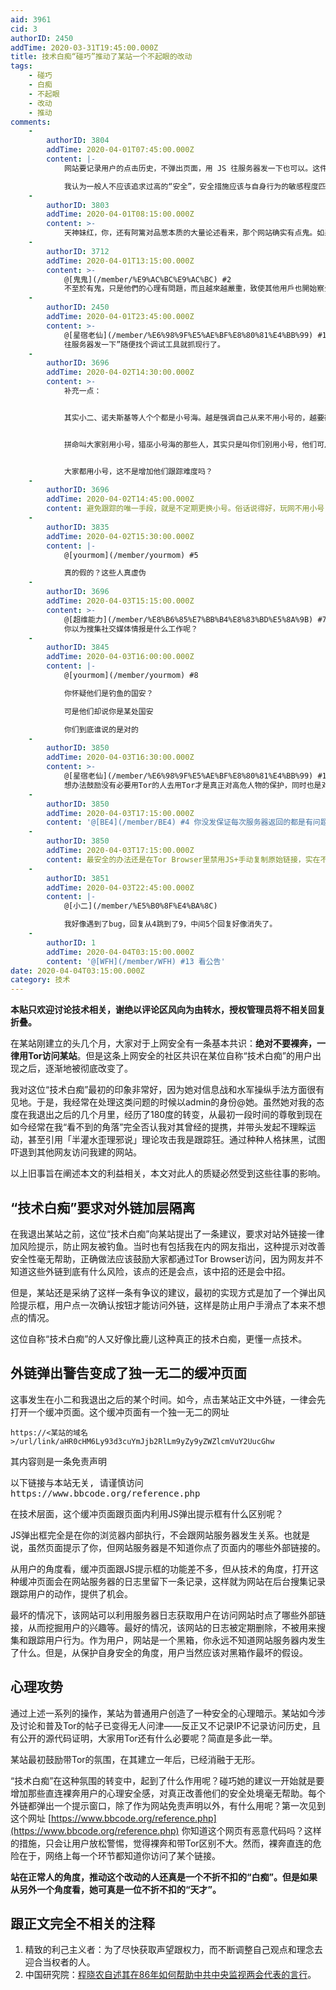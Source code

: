 ```yaml
---
aid: 3961
cid: 3
authorID: 2450
addTime: 2020-03-31T19:45:00.000Z
title: 技术白痴“碰巧”推动了某站一个不起眼的改动
tags:
    - 碰巧
    - 白痴
    - 不起眼
    - 改动
    - 推动
comments:
    -
        authorID: 3804
        addTime: 2020-04-01T07:45:00.000Z
        content: |-
            网站要记录用户的点击历史，不弹出页面，用 JS 往服务器发一下也可以。这件事对网站方是自然透明的，对监控方也并不敏感。

            我认为一般人不应该追求过高的“安全”，安全措施应该与自身行为的敏感程度匹配。抓到你看过哪段内容没有多大关系，反而可以为高危人物提供保护。
    -
        authorID: 3803
        addTime: 2020-04-01T08:15:00.000Z
        content: >-
            天神妹红，你，还有阿篱对品葱本质的大量论述看来，那个网站确实有点鬼。如果你真的是台湾的大校，那么他们驱逐抹黑你的原因，也逐渐明朗了起来。世界线正在越来越收束。
    -
        authorID: 3712
        addTime: 2020-04-01T13:15:00.000Z
        content: >-
            @[鬼鬼](/member/%E9%AC%BC%E9%AC%BC) #2
            不至於有鬼，只是他們的心理有問題，而且越來越嚴重，致使其他用戶也開始察覺到想離開了，他們作為建制派不斷迫害異見者，論壇開始失去活力
    -
        authorID: 2450
        addTime: 2020-04-01T23:45:00.000Z
        content: >-
            @[星宿老仙](/member/%E6%98%9F%E5%AE%BF%E8%80%81%E4%BB%99) #1 “用 JS
            往服务器发一下”随便找个调试工具就抓现行了。
    -
        authorID: 3696
        addTime: 2020-04-02T14:30:00.000Z
        content: >-
            补充一点：


            其实小二、诺夫斯基等人个个都是小号海。越是强调自己从来不用小号的，越要欲盖弥彰，懂吗？2049上各种奇奇怪怪的账号，还有那些四面八方来的技术“高人”，传资源的libgen等等都是小二分身，小二在小站群、reddit等等都有一堆堆的小号。Merlin倒是坦诚自己用过的一部分小号。


            拼命叫大家别用小号，猎巫小号海的那些人，其实只是叫你们别用小号，他们可从来都是例外。


            大家都用小号，这不是增加他们跟踪难度吗？
    -
        authorID: 3696
        addTime: 2020-04-02T14:45:00.000Z
        content: 避免跟踪的唯一手段，就是不定期更换小号。俗话说得好，玩网不用小号，随时准备出道。
    -
        authorID: 3835
        addTime: 2020-04-02T15:30:00.000Z
        content: |-
            @[yourmom](/member/yourmom) #5

            真的假的？这些人真虚伪
    -
        authorID: 3696
        addTime: 2020-04-03T15:15:00.000Z
        content: >-
            @[超维能力](/member/%E8%B6%85%E7%BB%B4%E8%83%BD%E5%8A%9B) #7
            你以为搜集社交媒体情报是什么工作呢？
    -
        authorID: 3845
        addTime: 2020-04-03T16:00:00.000Z
        content: |-
            @[yourmom](/member/yourmom) #8

            你怀疑他们是钓鱼的国安？

            可是他们却说你是某处国安

            你们到底谁说的是对的
    -
        authorID: 3850
        addTime: 2020-04-03T16:30:00.000Z
        content: >-
            @[星宿老仙](/member/%E6%98%9F%E5%AE%BF%E8%80%81%E4%BB%99) #1
            想办法鼓励没有必要用Tor的人去用Tor才是真正对高危人物的保护，同时也是对每一位普通大众的保护。
    -
        authorID: 3850
        addTime: 2020-04-03T17:15:00.000Z
        content: '@[BE4](/member/BE4) #4 你没发保证每次服务器返回的都是有问题的JS，站方很可能会根据特定用户画像来返回恶意JS。'
    -
        authorID: 3850
        addTime: 2020-04-03T17:15:00.000Z
        content: 最安全的办法还是在Tor Browser里禁用JS+手动复制原始链接，实在不行到网页源码里挖原始链接。
    -
        authorID: 3851
        addTime: 2020-04-03T22:45:00.000Z
        content: |-
            @[小二](/member/%E5%B0%8F%E4%BA%8C)

            我好像遇到了bug，回复从4跳到了9，中间5个回复好像消失了。
    -
        authorID: 1
        addTime: 2020-04-04T03:15:00.000Z
        content: '@[WFH](/member/WFH) #13 看公告'
date: 2020-04-04T03:15:00.000Z
category: 技术
---
```


**本贴只欢迎讨论技术相关，谢绝以评论区风向为由转水，授权管理员将不相关回复折叠。**

在某站刚建立的头几个月，大家对于上网安全有一条基本共识：**绝对不要裸奔，一律用Tor访问某站**。但是这条上网安全的社区共识在某位自称“技术白痴”的用户出现之后，逐渐地被彻底改变了。

我对这位“技术白痴”最初的印象非常好，因为她对信息战和水军操纵手法方面很有见地。于是，我经常在处理这类问题的时候以admin的身份@她。虽然她对我的态度在我退出之后的几个月里，经历了180度的转变，从最初一段时间的尊敬到现在如今经常在我“看不到的角落”完全否认我对其曾经的提携，并带头发起不理睬运动，甚至引用「半灌水歪理邪说」理论攻击我是跟踪狂。通过种种人格抹黑，试图吓退到其他网友访问我建的网站。

以上旧事旨在阐述本文的利益相关，本文对此人的质疑必然受到这些往事的影响。

[](#%E6%8A%80%E6%9C%AF%E7%99%BD%E7%97%B4-%E8%A6%81%E6%B1%82%E5%AF%B9%E5%A4%96%E9%93%BE%E5%8A%A0%E5%B1%82%E9%9A%94%E7%A6%BB)“技术白痴”要求对外链加层隔离
------------------------------------------------------------------------------------------------------------------------------------------

在我退出某站之前，这位“技术白痴”向某站提出了一条建议，要求对站外链接一律加风险提示，防止网友被钓鱼。当时也有包括我在内的网友指出，这种提示对改善安全性毫无帮助，正确做法应该鼓励大家都通过Tor Browser访问，因为网友并不知道这些外链到底有什么风险，该点的还是会点，该中招的还是会中招。

但是，某站还是采纳了这样一条有争议的建议，最初的实现方式是加了一个弹出风险提示框，用户点一次确认按钮才能访问外链，这样是防止用户手滑点了本来不想点的情况。

这位自称“技术白痴”的人又好像比鹿儿这种真正的技术白痴，更懂一点技术。

[](#%E5%A4%96%E9%93%BE%E5%BC%B9%E5%87%BA%E8%AD%A6%E5%91%8A%E5%8F%98%E6%88%90%E4%BA%86%E7%8B%AC%E4%B8%80%E6%97%A0%E4%BA%8C%E7%9A%84%E7%BC%93%E5%86%B2%E9%A1%B5%E9%9D%A2)外链弹出警告变成了独一无二的缓冲页面
-----------------------------------------------------------------------------------------------------------------------------------------------------------------------------------------

这事发生在小二和我退出之后的某个时间。如今，点击某站正文中外链，一律会先打开一个缓冲页面。这个缓冲页面有一个独一无二的网址

`https://<某站的域名>/url/link/aHR0cHM6Ly93d3cuYmJjb2RlLm9yZy9yZWZlcmVuY2UucGhw`

其内容则是一条免责声明

<div class="highlight highlight-text"><pre>以下链接与本站无关, 请谨慎访问
https://www.bbcode.org/reference.php
</pre></div>

在技术层面，这个缓冲页面跟页面内利用JS弹出提示框有什么区别呢？

JS弹出框完全是在你的浏览器内部执行，不会跟网站服务器发生关系。也就是说，虽然页面提示了你，但网站服务器是不知道你点了页面内的哪些外部链接的。

从用户的角度看，缓冲页面跟JS提示框的功能差不多，但从技术的角度，打开这种缓冲页面会在网站服务器的日志里留下一条记录，这样就为网站在后台搜集记录跟踪用户的动作，提供了机会。

最坏的情况下，该网站可以利用服务器日志获取用户在访问网站时点了哪些外部链接，从而挖掘用户的兴趣等。最好的情况，该网站的日志被定期删除，不被用来搜集和跟踪用户行为。作为用户，网站是一个黑箱，你永远不知道网站服务器内发生了什么。但是，从保护自身安全的角度，用户当然应该对黑箱作最坏的假设。

[](#%E5%BF%83%E7%90%86%E6%94%BB%E5%8A%BF)心理攻势
---------------------------------------------

通过上述一系列的操作，某站为普通用户创造了一种安全的心理暗示。某站如今涉及讨论和普及Tor的帖子已变得无人问津——反正又不记录IP不记录访问历史，且有公开的源代码证明，大家用Tor还有什么必要呢？简直是多此一举。

某站最初鼓励带Tor的氛围，在其建立一年后，已经消融于无形。

“技术白痴”在这种氛围的转变中，起到了什么作用呢？碰巧她的建议一开始就是要增加那些直连裸奔用户的心理安全感，对真正改善他们的安全处境毫无帮助。每个外链都弹出一个提示窗口，除了作为网站免责声明以外，有什么用呢？第一次见到这个网址 [https://www.bbcode.org/reference.php](https://www.bbcode.org/reference.php) 你知道这个网页有恶意代码吗？这样的措施，只会让用户放松警惕，觉得裸奔和带Tor区别不大。然而，裸奔直连的危险在于，网络上每一个环节都知道你访问了某个链接。

**站在正常人的角度，推动这个改动的人还真是一个不折不扣的“白痴”。但是如果从另外一个角度看，她可真是一位不折不扣的“天才”。**

[](#%E8%B7%9F%E6%AD%A3%E6%96%87%E5%AE%8C%E5%85%A8%E4%B8%8D%E7%9B%B8%E5%85%B3%E7%9A%84%E6%B3%A8%E9%87%8A)跟正文完全不相关的注释
-------------------------------------------------------------------------------------------------------------------

1.  精致的利己主义者：为了尽快获取声望跟权力，而不断调整自己观点和理念去迎合当权者的人。
2.  中国研究院：[程晓农自述其在86年如何帮助中共中央监视两会代表的言行](https://www.youtube.com/watch?v=PAOEd_bdpO0)。

